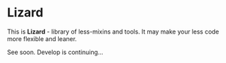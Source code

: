 # Lizard

This is **Lizard** - library of less-mixins and tools. It may make your less code more flexible and leaner.

See soon.
Develop is continuing...
